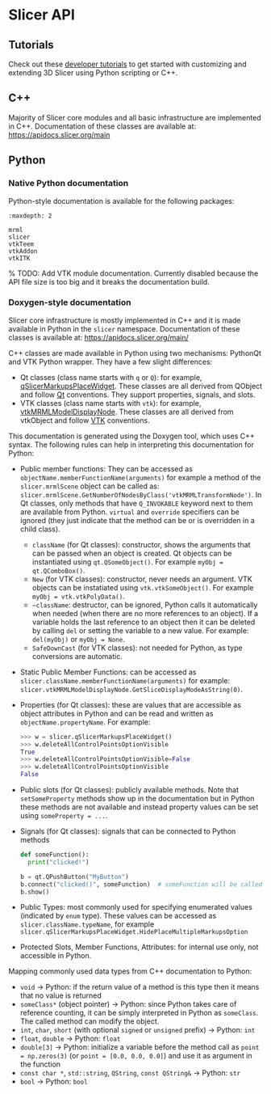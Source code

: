 # Slicer API

## Tutorials

Check out these [developer tutorials](https://www.slicer.org/wiki/Documentation/Nightly/Training#PerkLab.27s_Slicer_bootcamp_training_materials) to get started with customizing and extending 3D Slicer using Python scripting or C++.

## C++

Majority of Slicer core modules and all basic infrastructure are implemented in C++.
Documentation of these classes are available at: https://apidocs.slicer.org/main

## Python

### Native Python documentation

Python-style documentation is available for the following packages:

```{toctree}
:maxdepth: 2

mrml
slicer
vtkTeem
vtkAddon
vtkITK
```

% TODO: Add VTK module documentation. Currently disabled because the API file size is too big and it breaks the documentation build.

### Doxygen-style documentation

Slicer core infrastructure is mostly implemented in C++ and it is made available in Python in the `slicer` namespace.
Documentation of these classes is available at: https://apidocs.slicer.org/main/

C++ classes are made available in Python using two mechanisms: PythonQt and VTK Python wrapper. They have a few slight differences:
- Qt classes (class name starts with `q` or `Q`): for example, [qSlicerMarkupsPlaceWidget](https://apidocs.slicer.org/main/classqSlicerMarkupsPlaceWidget.html). These classes are all derived from QObject and follow [Qt](https://www.qt.io/) conventions. They support properties, signals, and slots.
- VTK classes (class name starts with `vtk`): for example, [vtkMRMLModelDisplayNode](https://apidocs.slicer.org/main/classvtkMRMLModelDisplayNode.html). These classes are all derived from vtkObject and follow [VTK](https://vtk.org/) conventions.

This documentation is generated using the Doxygen tool, which uses C++ syntax. The following rules can help in interpreting this documentation for Python:

- Public member functions: They can be accessed as `objectName.memberFunctionName(arguments)` for example a method of the `slicer.mrmlScene` object can be called as: `slicer.mrmlScene.GetNumberOfNodesByClass('vtkMRMLTransformNode')`. In Qt classes, only methods that have `Q_INVOKABLE` keyword next to them are available from Python. `virtual` and `override` specifiers can be ignored (they just indicate that the method can be or is  overridden in a child class).
  - `className` (for Qt classes): constructor, shows the arguments that can be passed when an object is created. Qt objects can be instantiated using `qt.QSomeObject()`. For example `myObj = qt.QComboBox()`.
  - `New` (for VTK classes): constructor, never needs an argument. VTK objects can be instatiated using `vtk.vtkSomeObject()`. For example `myObj = vtk.vtkPolyData()`.
  - `~className`: destructor, can be ignored, Python calls it automatically when needed (when there are no more references to an object). If a variable holds the last reference to an object then it can be deleted by calling `del` or setting the variable to a new value. For example: `del(myObj)` or `myObj = None`.
  - `SafeDownCast` (for VTK classes): not needed for Python, as type conversions are automatic.
- Static Public Member Functions: can be accessed as `slicer.className.memberFunctionName(arguments)` for example: `slicer.vtkMRMLModelDisplayNode.GetSliceDisplayModeAsString(0)`.
- Properties (for Qt classes): these are values that are accessible as object attributes in Python and can be read and written as `objectName.propertyName`. For example:

  ```python
  >>> w = slicer.qSlicerMarkupsPlaceWidget()
  >>> w.deleteAllControlPointsOptionVisible
  True
  >>> w.deleteAllControlPointsOptionVisible=False
  >>> w.deleteAllControlPointsOptionVisible
  False
  ```

- Public slots (for Qt classes): publicly available methods. Note that `setSomeProperty` methods show up in the documentation but in Python these methods are not available and instead property values can be set using `someProperty = ...`.
- Signals (for Qt classes): signals that can be connected to Python methods

  ```python
  def someFunction():
    print("clicked!")

  b = qt.QPushButton("MyButton")
  b.connect("clicked()", someFunction)  # someFunction will be called when the button is clicked
  b.show()
  ```

- Public Types: most commonly used for specifying enumerated values (indicated by `enum` type). These values can be accessed as `slicer.className.typeName`, for example `slicer.qSlicerMarkupsPlaceWidget.HidePlaceMultipleMarkupsOption`
- Protected Slots, Member Functions, Attributes: for internal use only, not accessible in Python.

Mapping commonly used data types from C++ documentation to Python:
- `void` -> Python: if the return value of a method is this type then it means that no value is returned
- `someClass*` (object pointer) -> Python: since Python takes care of reference counting, it can be simply interpreted in Python as `someClass`. The called method can modify the object.
- `int`, `char`, `short` (with optional `signed` or `unsigned` prefix) -> Python: `int`
- `float`, `double` -> Python: `float`
- `double[3]` -> Python: initialize a variable before the method call as `point = np.zeros(3)` (or `point = [0.0, 0.0, 0.0]`) and use it as argument in the function
- `const char *`, `std::string`, `QString`, `const QString&`  -> Python: `str`
- `bool` -> Python: `bool`
